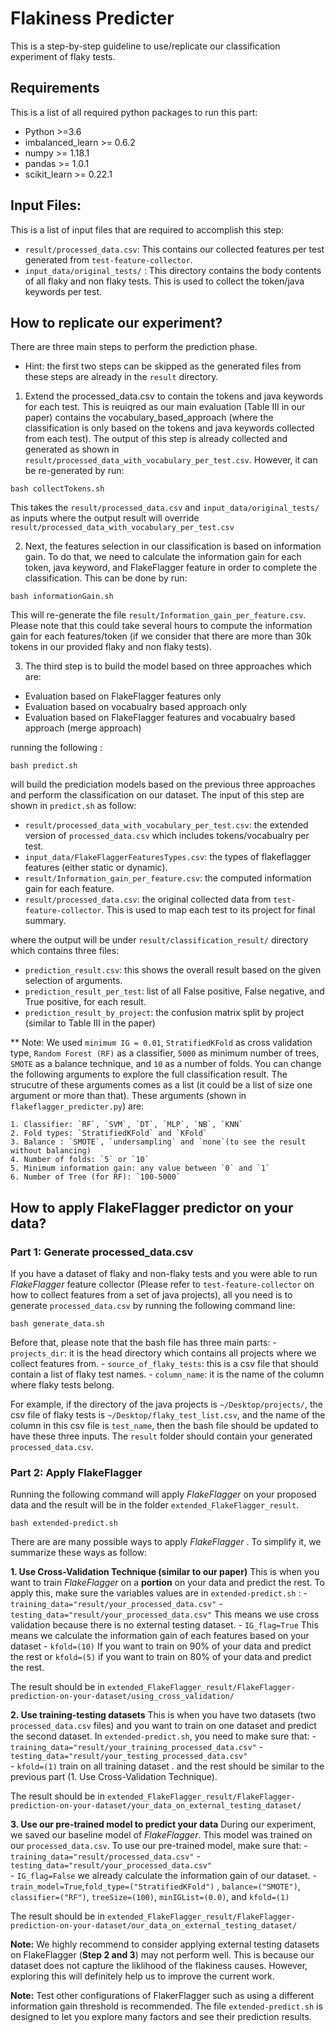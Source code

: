 # Flakiness Predicter

This is a step-by-step guideline to use/replicate our classification experiment of flaky tests.   

## Requirements
This is a list of all required python packages to run this part:
- Python >=3.6
- imbalanced_learn >= 0.6.2
- numpy >= 1.18.1
- pandas >= 1.0.1
- scikit_learn >= 0.22.1


## Input Files:
This is a list of input files that are required to accomplish this step:
* `result/processed_data.csv`: 
	This contains our collected features per test generated from `test-feature-collector`. 
* `input_data/original_tests/` :
	This directory contains the body contents of all flaky and non flaky tests. This is used to collect the token/java keywords per test. 

## How to replicate our experiment?
There are three main steps to perform the prediction phase. 
* Hint: the first two steps can be skipped as the generated files from these steps are already in the `result` directory. 

1. Extend the processed_data.csv to contain the tokens and java keywords for each test. This is reuiqred as our main evaluation (Table III in our paper) contains the vocabulary_based_approach (where the classification is only based on the tokens and java keywords collected from each test). The output of this step is already collected and generated as shown in `result/processed_data_with_vocabulary_per_test.csv`. However, it can be re-generated by run:

```console
bash collectTokens.sh
```
This takes the `result/processed_data.csv` and `input_data/original_tests/` as inputs where the output result will override `result/processed_data_with_vocabulary_per_test.csv`


2. Next, the features selection in our classification is based on information gain. To do that, we need to calculate the information gain for each token, java keyword, and FlakeFlagger feature in order to complete the classification. This can be done by run:

```console
bash informationGain.sh
```
This will re-generate the file `result/Information_gain_per_feature.csv`. Please note that this could take several hours to compute the information gain for each features/token (if we consider that there are more than 30k tokens in our provided flaky and non flaky tests).

3. The third step is to build the model based on three approaches which are:
- Evaluation based on FlakeFlagger features only 
- Evaluation based on vocabualry based approach only
- Evaluation based on FlakeFlagger features and vocabualry based approach (merge approach)

running the following :
```console
bash predict.sh
``` 

will build the prediciation models based on the previous three approaches and perform the classification on our dataset. The input of this step are shown in `predict.sh` as follow:
- `result/processed_data_with_vocabulary_per_test.csv`: the extended version of `processed_data.csv` which includes tokens/vocabualry per test.
- `input_data/FlakeFlaggerFeaturesTypes.csv`: the types of flakeflagger features (either static or dynamic).
- `result/Information_gain_per_feature.csv`: the computed information gain for each feature.
- `result/processed_data.csv`: the original collected data from `test-feature-collector`. This is used to map each test to its project for final summary. 

where the output will be under `result/classification_result/` directory which contains three files:
- `prediction_result.csv`: this shows the overall result based on the given selection of arguments.
- `prediction_result_per_test`: list of all False positive, False negative, and True positive, for each result.
- `prediction_result_by_project`: the confusion matrix split by project (similar to Table III in the paper)


** Note: We used `minimum IG = 0.01`, `StratifiedKFold` as cross validation type, `Random Forest (RF)` as a classifier, `5000` as minimum number of trees, `SMOTE` as a balance technique, and `10` as a number of folds. You can change the following arguments to explore the full classification result. The strucutre of these arguments comes as a list (it could be a list of size one argument or more than that). These arguments (shown in `flakeflagger_predicter.py`) are:

	1. Classifier: `RF`, `SVM`, `DT`, `MLP`, `NB`, `KNN` 
	2. Fold types: `StratifiedKFold` and `KFold`
	3. Balance : `SMOTE`, `undersampling` and `none`(to see the result without balancing)
	4. Number of folds: `5` or `10`
	5. Minimum information gain: any value between `0` and `1`
	6. Number of Tree (for RF): `100-5000`
	


## How to apply FlakeFlagger predictor on your data?

### Part 1: Generate processed_data.csv

If you have a dataset of flaky and non-flaky tests and you were able to run *FlakeFlagger* feature collector (Please refer to `test-feature-collector` on how to collect features from a set of java projects), all you need is to generate `processed_data.csv` by running the following command line:

```console
bash generate_data.sh
``` 
Before that, please note that the bash file has three main parts:
	- `projects_dir`: it is the head directory which contains all projects where we collect features from.
	- `source_of_flaky_tests`: this is a csv file that should contain a list of flaky test names.
	- `column_name`: it is the name of the column where flaky tests belong.

For example, if the directory of the java projects is `~/Desktop/projects/`, the csv file of flaky tests is `~/Desktop/flaky_test_list.csv`, and the name of the column in this csv file is `test_name`, then the bash file should be updated to have these three inputs. The `result` folder should contain your generated `processed_data.csv`.

### Part 2: Apply FlakeFlagger 

Running the following command will apply *FlakeFlagger* on your proposed data and the result will be in the folder `extended_FlakeFlagger_result`. 
```console
bash extended-predict.sh
``` 
There are are many possible ways to apply *FlakeFlagger* . To simplify it, we summarize these ways as follow: 

**1. Use Cross-Validation Technique (similar to our paper)**
	This is when you want to train *FlakeFlagger* on a **portion** on your data and predict the rest. To apply this, make sure the variables values are in `extended-predict.sh` :
	- `training_data="result/your_processed_data.csv"`
	- `testing_data="result/your_processed_data.csv"`  This means we use cross validation because there is no external testing dataset. 
	- `IG_flag=True`  This means we calculate the information gain of each features based on your dataset
	- `kfold=(10)` If you want to train on 90% of your data and predict the rest or `kfold=(5)` if you want to train on 80% of your data and predict the rest.

The result should be in `extended_FlakeFlagger_result/FlakeFlagger-prediction-on-your-dataset/using_cross_validation/`	

**2. Use training-testing datasets**
	This is when you have two datasets (two `processed_data.csv` files) and you want to train on one dataset and predict the second dataset. In `extended-predict.sh`, you need to make sure that:
	- `training_data="result/your_training_processed_data.csv"`
	- `testing_data="result/your_testing_processed_data.csv"`  
	- `kfold=(1)` train on all training dataset .
	and the rest should be similar to the previous part (1. Use Cross-Validation Technique). 

The result should be in `extended_FlakeFlagger_result/FlakeFlagger-prediction-on-your-dataset/your_data_on_external_testing_dataset/`

**3. Use our pre-trained model to predict your data** 
	During our experiment, we saved our baseline model of *FlakeFlagger*. This model was trained on our `processed_data.csv`. To use our pre-trained model, make sure that:
	- `training_data="result/processed_data.csv"`
	- `testing_data="result/your_processed_data.csv"`  
	- `IG_flag=False`  we already calculate the information gain of our dataset.
	- `train_model=True`,`fold_type=("StratifiedKFold")` , `balance=("SMOTE")`, `classifier=("RF")`, `treeSize=(100)`, `minIGList=(0.0)`, and `kfold=(1)` 
	
The result should be in `extended_FlakeFlagger_result/FlakeFlagger-prediction-on-your-dataset/our_data_on_external_testing_dataset/`


**Note:** 
We highly recommend to consider applying external testing datasets on FlakeFlagger (**Step 2 and 3**) may not perform well. This is because our dataset does not capture the liklihood of the flakiness causes. However, exploring this will definitely help us to improve the current work.  

**Note:**
Test other configurations of FlakerFlagger such as using a different information gain threshold is recommended. The file  `extended-predict.sh` is designed to let you explore many factors and see their prediction results.  
